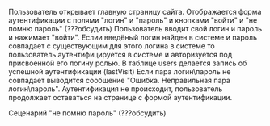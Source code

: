Пользователь открывает главную страницу сайта. Отображается форма аутентификации с полями "логин" и "пароль" и кнопками "войти" и "не помню пароль" (???обсудить)
Пользователь вводит свой логин и пароль и нажимает "войти". Еслии введёный логин найден в системе и пароль совпадает с существующим для этого логина в системе то пользователь аутентифицируется в системе и авторизуется под присвоенной его логину ролью. В таблице users делается запись об успешной аутентификации (lastVisit)
Если пара логин\пароль не совпадает выводится сообщение "Ошибка. Неправильная пара логин\пароль". Аутентификация не происходит, пользователь продолжает оставаться на странице с формой аутентификации.

Сеценарий "не помню пароль" (???обсудить)